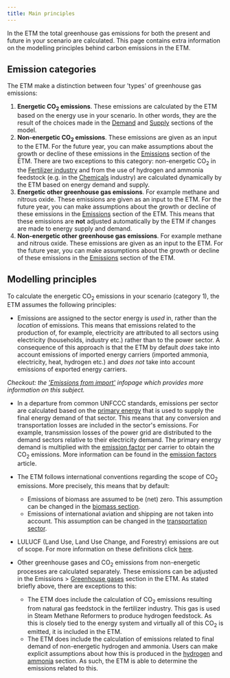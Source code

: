 ```yaml
---
title: Main principles
---
```


In the ETM the total greenhouse gas emissions for both the present and future in your scenario are calculated. This page contains extra information on the modelling principles behind carbon emissions in the ETM.

## Emission categories
The ETM make a distinction between four 'types' of greenhouse gas emissions:
1. **Energetic CO<sub>2</sub> emissions**. These emissions are calculated by the ETM based on the energy use in your scenario. In other words, they are the result of the choices made in the [Demand](https://pro.energytransitionmodel.com/scenario/demand/households/population-and-housing-stock) and [Supply](https://pro.energytransitionmodel.com/scenario/supply/electricity/coal-plants) sections of the model.
2. **Non-energetic CO<sub>2</sub> emissions**. These emissions are given as an input to the ETM. For the future year, you can make assumptions about the growth or decline of these emissions in the [Emissions](https://pro.energytransitionmodel.com/scenario/emissions/other_emissions/overview) section of the ETM. There are two exceptions to this category: non-energetic CO<sub>2</sub> in the [Fertilizer industry](https://pro.energytransitionmodel.com/scenario/demand/industry/fertilizers) and from the use of hydrogen and ammonia feedstock (e.g. in the [Chemicals](https://pro.energytransitionmodel.com/scenario/demand/industry/chemicals) industry) are calculated dynamically by the ETM based on energy demand and supply.
3. **Energetic other greenhouse gas emissions**. For example methane and nitrous oxide. These emissions are given as an input to the ETM. For the future year, you can make assumptions about the growth or decline of these emissions in the [Emissions](https://pro.energytransitionmodel.com/scenario/emissions/other_emissions/overview) section of the ETM. This means that these emissions are **not** adjusted automatically by the ETM if changes are made to energy supply and demand.
4. **Non-energetic other greenhouse gas emissions**. For example methane and nitrous oxide. These emissions are given as an input to the ETM. For the future year, you can make assumptions about the growth or decline of these emissions in the [Emissions](https://pro.energytransitionmodel.com/scenario/emissions/other_emissions/overview) section of the ETM.

## Modelling principles
To calculate the energetic CO<sub>2</sub> emissions in your scenario (category 1), the ETM assumes the following principles:

* Emissions are assigned to the sector energy is _used_ in, rather than the _location_ of emissions. This means that emissions related to the production of, for example, electricity are attributed to all sectors using electricity (households, industry etc.) rather than to the power sector. A consequence of this approach is that the ETM by default _does_ take into account emissions of imported energy carriers (imported ammonia, electricity, heat, hydrogen etc.) and _does not_ take into account emissions of exported energy carriers.

_Checkout: the ['Emissions from import'](co2-emissions-import-export.md) infopage which provides more information on this subject._

* In a departure from common UNFCCC standards, emissions per sector are calculated based on the [primary energy](primary-energy.md) that is used to supply the final energy demand of that sector. This means that any conversion and transportation losses are included in the sector's emissions. For example, transmission losses of the power grid are distributed to the demand sectors relative to their electricity demand. The primary energy demand is multiplied with the [emission factor](co2-emission-factors.md) per carrier to obtain the CO<sub>2</sub> emissions. More information can be found in the [emission factors](co2-emission-factors.md) article.

* The ETM follows international conventions regarding the scope of CO<sub>2</sub> emissions. More precisely, this means that by default:
  * Emissions of biomass are assumed to be (net) zero. This assumption can be changed in the [biomass section](https://pro.energytransitionmodel.com/scenario/supply/biomass/co-sub-2-sub-emissions-of-biomass).
  * Emissions of international aviation and shipping are not taken into account. This assumption can be changed in the [transportation sector](https://pro.energytransitionmodel.com/scenario/demand/transport_international_transport/international-transport).

* LULUCF (Land Use, Land Use Change, and Forestry) emissions are out of scope. For more information on these definitions click [here](http://www.eea.europa.eu/publications/emep-eea-emission-inventory-guidebook-2009/part-b-sectoral-guidance-chapters).

* Other greenhouse gases and CO<sub>2</sub> emissions from non-energetic processes are calculated separately. These emissions can be adjusted in the Emissions > [Greenhouse gases](https://pro.energytransitionmodel.com/scenario/emissions/other_emissions/overview) section in the ETM. As stated briefly above, there are exceptions to this:
	* The ETM does include the calculation of CO<sub>2</sub> emissions resulting from natural gas feedstock in the fertilizer industry. This gas is used in Steam Methane Reformers to produce hydrogen feedstock. As this is closely tied to the energy system and virtually all of this CO<sub>2</sub> is emitted, it is included in the ETM.
	* The ETM does include the calculation of emissions related to final demand of non-energetic hydrogen and ammonia. Users can make explicit assumptions about how this is produced in the [hydrogen](https://pro.energytransitionmodel.com/scenario/supply/hydrogen/hydrogen-production) and [ammonia](https://pro.energytransitionmodel.com/scenario/supply/hydrogen/ammonia-production) section. As such, the ETM is able to determine the emissions related to this.
